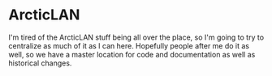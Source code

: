ArcticLAN
=========

I'm tired of the ArcticLAN stuff being all over the place, so I'm going to try to centralize as much of it as I can here. Hopefully people after me do it as well, so we have a master location for code and documentation as well as historical changes.
